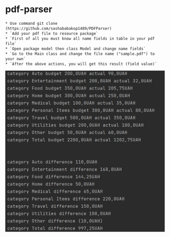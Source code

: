# pdf-parser


    * Use command git clone (https://github.com/sashababakop1489/PDFParser)
    * `Add your pdf file to resource package`
    * `First of all you must know all name fields in table in your pdf file`
    * `Open package model then class Model and change name fields`
    * `Go to the Main class and change the file name ("sample.pdf") to your own`
    * `After the above actions, you will get this result (field value)`

![img.png](img.png)

